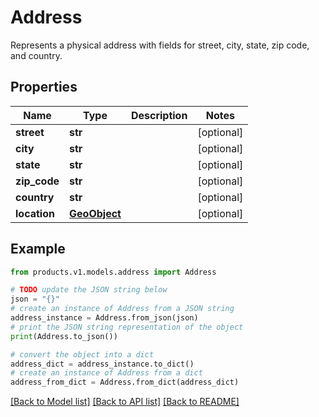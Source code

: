 # Address

Represents a physical address with fields for street, city, state, zip code, and country.

## Properties

Name | Type | Description | Notes
------------ | ------------- | ------------- | -------------
**street** | **str** |  | [optional] 
**city** | **str** |  | [optional] 
**state** | **str** |  | [optional] 
**zip_code** | **str** |  | [optional] 
**country** | **str** |  | [optional] 
**location** | [**GeoObject**](GeoObject.md) |  | [optional] 

## Example

```python
from products.v1.models.address import Address

# TODO update the JSON string below
json = "{}"
# create an instance of Address from a JSON string
address_instance = Address.from_json(json)
# print the JSON string representation of the object
print(Address.to_json())

# convert the object into a dict
address_dict = address_instance.to_dict()
# create an instance of Address from a dict
address_from_dict = Address.from_dict(address_dict)
```
[[Back to Model list]](../README.md#documentation-for-models) [[Back to API list]](../README.md#documentation-for-api-endpoints) [[Back to README]](../README.md)



